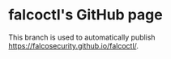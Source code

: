 # falcoctl's GitHub page

This branch is used to automatically publish https://falcosecurity.github.io/falcoctl/.



